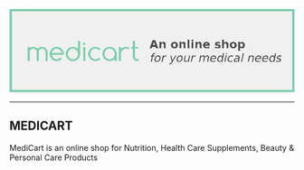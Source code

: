 ![github_banner](mockups/github_banner.png)

--------
MEDICART
--------

MediCart is an online shop for Nutrition, Health Care Supplements,
Beauty & Personal Care Products